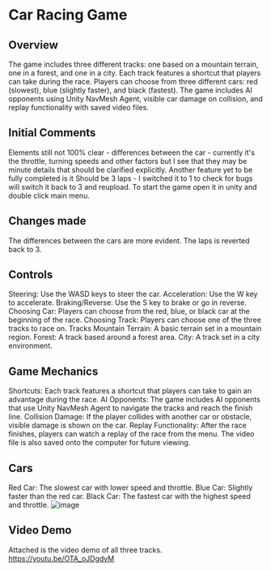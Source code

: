 #  Car Racing Game

## Overview
The game includes three different tracks: one based on a mountain terrain, one in a forest, and one in a city. Each track features a shortcut that players can take during the race. Players can choose from three different cars: red (slowest), blue (slightly faster), and black (fastest). The game includes AI opponents using Unity NavMesh Agent, visible car damage on collision, and replay functionality with saved video files.
## Initial Comments
Elements still not 100% clear - differences between the car - currently it's the throttle, turning speeds and other factors but I see that they may be minute details that should be clarified explicitly.
Another feature yet to be fully completed is it Should be 3 laps - I switched it to 1 to check for bugs will switch it back to 3 and reupload. 
To start the game open it in unity and double click main menu.
## Changes made
The differences between the cars are more evident.
The laps is reverted back to 3.
## Controls
Steering: Use the WASD keys to steer the car.
Acceleration: Use the W key to accelerate.
Braking/Reverse: Use the S key to brake or go in reverse.
Choosing Car: Players can choose from the red, blue, or black car at the beginning of the race.
Choosing Track: Players can choose one of the three tracks to race on.
Tracks
Mountain Terrain: A basic terrain set in a mountain region.
Forest: A track based around a forest area.
City: A track set in a city environment.
## Game Mechanics
Shortcuts: Each track features a shortcut that players can take to gain an advantage during the race.
AI Opponents: The game includes AI opponents that use Unity NavMesh Agent to navigate the tracks and reach the finish line.
Collision Damage: If the player collides with another car or obstacle, visible damage is shown on the car.
Replay Functionality: After the race finishes, players can watch a replay of the race from the menu. The video file is also saved onto the computer for future viewing.
## Cars
Red Car: The slowest car with lower speed and throttle.
Blue Car: Slightly faster than the red car.
Black Car: The fastest car with the highest speed and throttle.
![image](https://github.com/meerak27/meerak27.github.io/assets/98391104/ec20140d-c693-431e-9783-c093b81811ec)
## Video Demo
Attached is the video demo of all three tracks. https://youtu.be/OTA_oJDgdvM 
